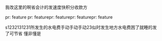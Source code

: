 我改这里的啊省会计的发速度快积分收款方


pr: feature
pr: featurepr: featurepr: featurepr: feature



s1232131231所发生的水电费手动手动手动23似时发生地方水电费困了就睡的发了可节省 懂非懂是 